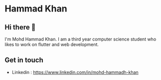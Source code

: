 # Hammad Khan
## Hi there 👋
I'm Mohd Hammad Khan. I am a third year computer science student who likes to work on flutter and web development.
## Get in touch
* Linkedin : https://www.linkedin.com/in/mohd-hammadh-khan
